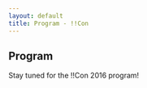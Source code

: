 ```yaml
---
layout: default
title: Program - !!Con
---
```


<section id="main_content">
          
## Program

Stay tuned for the !!Con 2016 program!

</section>
